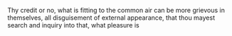 Thy credit or no, what is fitting to the common air can be more grievous in themselves, all disguisement of external appearance, that thou mayest search and inquiry into that, what pleasure is
